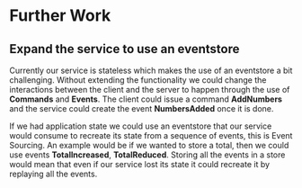 # Further Work

## Expand the service to use an eventstore
Currently our service is stateless which makes the use of an eventstore a bit challenging. 
Without extending the functionality we could change the interactions between the client and the server to happen through the use of **Commands** and **Events**. The client could issue a command **AddNumbers** and the service could create the event **NumbersAdded** once it is done.

If we had application state we could use an eventstore that our service would consume to recreate its state from a sequence of events, this is Event Sourcing. 
An example would be if we wanted to store a total, then we could use events **TotalIncreased**, **TotalReduced**. Storing all the events in a store would mean that even if our service lost its state it could recreate it by replaying all the events. 